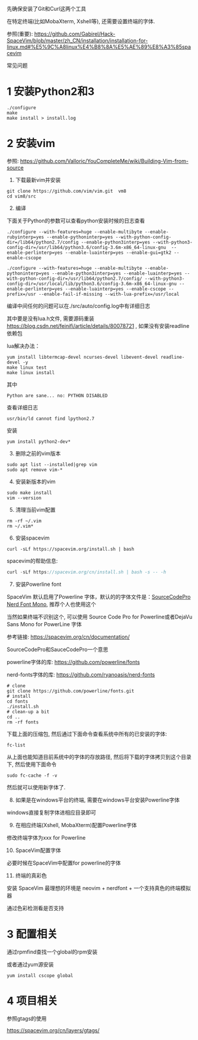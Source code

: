 先确保安装了Git和Curl这两个工具

在特定终端(比如MobaXterm, Xshell等), 还需要设置终端的字体.

参照(重要): https://github.com/Gabirel/Hack-SpaceVim/blob/master/zh_CN/installation/installation-for-linux.md#%E5%9C%A8linux%E4%B8%8A%E5%AE%89%E8%A3%85spacevim

常见问题

# 1 安装Python2和3

```
./configure
make
make install > install.log
```

# 2 安装vim

参照: https://github.com/Valloric/YouCompleteMe/wiki/Building-Vim-from-source

1. 下载最新vim并安装

```
git clone https://github.com/vim/vim.git  vm8  
cd vim8/src
```

2. 编译

下面关于Python的参数可以查看python安装时候的日志查看

```
./configure --with-features=huge --enable-multibyte --enable-rubyinterp=yes --enable-pythoninterp=yes --with-python-config-dir=/lib64/python2.7/config --enable-python3interp=yes --with-python3-config-dir=/usr/lib64/python3.6/config-3.6m-x86_64-linux-gnu  --enable-perlinterp=yes --enable-luainterp=yes --enable-gui=gtk2 --enable-cscope 
	   
./configure --with-features=huge --enable-multibyte --enable-pythoninterp=yes --enable-python3interp=yes --enable-luainterp=yes --with-python-config-dir=/usr/lib64/python2.7/config/ --with-python3-config-dir=/usr/local/lib/python3.6/config-3.6m-x86_64-linux-gnu --enable-perlinterp=yes --enable-luainterp=yes --enable-cscope --prefix=/usr --enable-fail-if-missing --with-lua-prefix=/usr/local
```

编译中间任何的问题可以在./src/auto/config.log中有详细日志

其中要是没有lua.h文件, 需要源码重装 https://blog.csdn.net/feinifi/article/details/80078721 , 如果没有安装readline依赖包

lua解决办法：

```
yum install libtermcap-devel ncurses-devel libevent-devel readline-devel -y
make linux test
make linux install
```

其中

```
Python are sane... no: PYTHON DISABLED
```

查看详细日志

```
usr/bin/ld cannot find lpython2.7
```

安装

```
yum install python2-dev*
```

3. 删除之前的vim版本

```
sudo apt list --installed|grep vim                     
sudo apt remove vim-* 
```

4. 安装新版本的vim

```
sudo make install
vim --version
```

5. 清理当前vim配置

```
rm -rf ~/.vim
rm ~/.vim*
```

6. 安装spacevim

```
curl -sLf https://spacevim.org/install.sh | bash
```

spacevim的帮助信息:

```c
curl -sLf https://spacevim.org/cn/install.sh | bash -s -- -h
```

7. 安装Powerline font

SpaceVim 默认启用了Powerline 字体，默认的的字体文件是：[SourceCodePro Nerd Font Mono](https://github.com/ryanoasis/nerd-fonts/releases/download/v2.0.0/SourceCodePro.zip), 推荐个人也使用这个

当然如果终端不识别这个, 可以使用 Source Code Pro for Powerline或者DejaVu Sans Mono for PowerLine 字体

参考链接: https://spacevim.org/cn/documentation/

SourceCodePro和SauceCodePro一个意思

powerline字体的库: https://github.com/powerline/fonts

nerd-fonts字体的库: https://github.com/ryanoasis/nerd-fonts

```
# clone
git clone https://github.com/powerline/fonts.git
# install
cd fonts
./install.sh
# clean-up a bit
cd ..
rm -rf fonts
```

下载上面的压缩包, 然后通过下面命令查看系统中所有的已安装的字体:

```
fc-list
```

从上面也能知道目前系统中的字体的存放路径, 然后将下载的字体拷贝到这个目录下, 然后使用下面命令

```
sudo fc-cache -f -v
```

然后就可以使用新字体了.

8. 如果是在windows平台的终端, 需要在windows平台安装Powerline字体

windows直接复制字体进相应目录即可

9. 在相应终端(Xshell, MobaXterm)配置Powerline字体
 
修改终端字体为xxx for Powerline

10. SpaceVim配置字体
 
必要时候在SpaceVim中配置for powerline的字体

11. 终端的真彩色

安装 SpaceVim 最理想的环境是 neovim + nerdfont + 一个支持真色的终端模拟器

通过色彩检测看是否支持

# 3 配置相关

通过rpmfind查找一个global的rpm安装

或者通过yum源安装

```
yum install cscope global
```

# 4 项目相关

参照gtags的使用

https://spacevim.org/cn/layers/gtags/